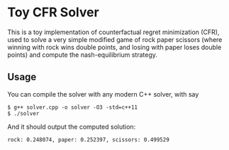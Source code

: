 # Toy CFR Solver

This is a toy implementation of counterfactual regret minimization (CFR), used to solve a very simple modified game of rock paper scissors (where winning with rock wins double points, and losing with paper loses double points) and compute the nash-equilibrium strategy.

## Usage

You can compile the solver with any modern C++ solver, with say

```
$ g++ solver.cpp -o solver -O3 -std=c++11
$ ./solver
```

And it should output the computed solution:

```
rock: 0.248074, paper: 0.252397, scissors: 0.499529
```
